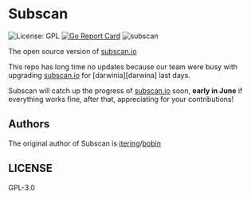 # Subscan

![License: GPL](https://img.shields.io/badge/license-GPL-blue.svg)
[![Go Report Card](https://goreportcard.com/badge/github.com/itering/subscan)](https://goreportcard.com/report/github.com/itering/subscan)
![subscan](https://github.com/itering/subscan/workflows/subscan/badge.svg)

The open source version of [subscan.io][subscan]

This repo has long time no updates because our team were busy with upgrading [subscan.io][subscan] for 
[darwinia][darwina] last days.

Subscan will catch up the progress of [subscan.io][subscan] soon, **early in June** if everything works fine,
after that, appreciating for your contributions!

## Authors

The original author of Subscan is [itering][itering]/[bobin][bobin]

## LICENSE

GPL-3.0

[bobin]: https://github.com/freehere107
[darwinia]: https://github.com/darwinia-network/darwinia
[itering]: https://github.com/itering
[subscan]: https://subscan.io/
